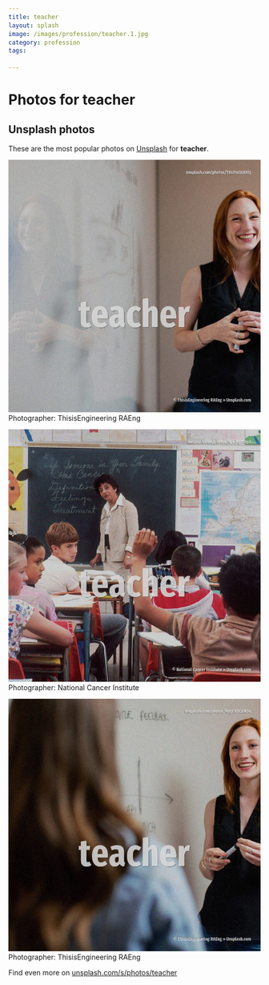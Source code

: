 ```yaml
---
title: teacher
layout: splash
image: /images/profession/teacher.1.jpg
category: profession
tags:

---
```

# Photos for teacher
 
## Unsplash photos
These are the most popular photos on [Unsplash](https://unsplash.com) for **teacher**.
 
![teacher](/images/profession/teacher.1.jpg)
Photographer:  ThisisEngineering RAEng
 
![teacher](/images/profession/teacher.2.jpg)
Photographer:  National Cancer Institute
 
![teacher](/images/profession/teacher.3.jpg)
Photographer:  ThisisEngineering RAEng
 
Find even more on [unsplash.com/s/photos/teacher](https://unsplash.com/s/photos/teacher)
 
